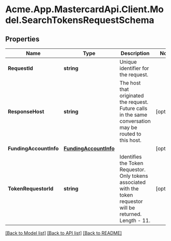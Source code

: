 # Acme.App.MastercardApi.Client.Model.SearchTokensRequestSchema
## Properties

Name | Type | Description | Notes
------------ | ------------- | ------------- | -------------
**RequestId** | **string** | Unique identifier for the request.  | 
**ResponseHost** | **string** | The host that originated the request. Future calls in the same conversation may be routed to this host.  | [optional] 
**FundingAccountInfo** | [**FundingAccountInfo**](FundingAccountInfo.md) |  | [optional] 
**TokenRequestorId** | **string** | Identifies the Token Requestor. Only tokens associated with the token requestor will be returned. Length - 11.   | [optional] 

[[Back to Model list]](../README.md#documentation-for-models) [[Back to API list]](../README.md#documentation-for-api-endpoints) [[Back to README]](../README.md)

